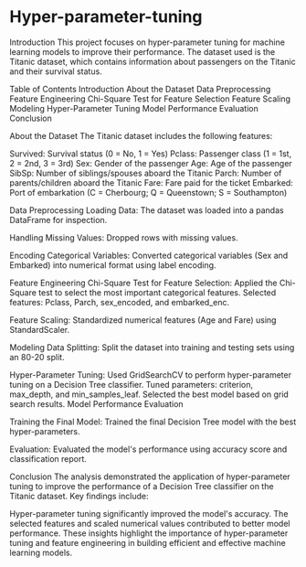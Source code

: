 # Hyper-parameter-tuning

Introduction
This project focuses on hyper-parameter tuning for machine learning models to improve their performance. The dataset used is the Titanic dataset, which contains information about passengers on the Titanic and their survival status.

Table of Contents
Introduction About the Dataset Data Preprocessing Feature Engineering Chi-Square Test for Feature Selection Feature Scaling Modeling Hyper-Parameter Tuning Model Performance Evaluation Conclusion

About the Dataset
The Titanic dataset includes the following features:

Survived: Survival status (0 = No, 1 = Yes) Pclass: Passenger class (1 = 1st, 2 = 2nd, 3 = 3rd) Sex: Gender of the passenger Age: Age of the passenger SibSp: Number of siblings/spouses aboard the Titanic Parch: Number of parents/children aboard the Titanic Fare: Fare paid for the ticket Embarked: Port of embarkation (C = Cherbourg; Q = Queenstown; S = Southampton)

Data Preprocessing
Loading Data:
The dataset was loaded into a pandas DataFrame for inspection.

Handling Missing Values:
Dropped rows with missing values.

Encoding Categorical Variables:
Converted categorical variables (Sex and Embarked) into numerical format using label encoding.

Feature Engineering
Chi-Square Test for Feature Selection:
Applied the Chi-Square test to select the most important categorical features. Selected features: Pclass, Parch, sex_encoded, and embarked_enc.

Feature Scaling:
Standardized numerical features (Age and Fare) using StandardScaler.

Modeling
Data Splitting:
Split the dataset into training and testing sets using an 80-20 split.

Hyper-Parameter Tuning:
Used GridSearchCV to perform hyper-parameter tuning on a Decision Tree classifier. Tuned parameters: criterion, max_depth, and min_samples_leaf. Selected the best model based on grid search results. Model Performance Evaluation

Training the Final Model:
Trained the final Decision Tree model with the best hyper-parameters.

Evaluation:
Evaluated the model's performance using accuracy score and classification report.

Conclusion
The analysis demonstrated the application of hyper-parameter tuning to improve the performance of a Decision Tree classifier on the Titanic dataset. Key findings include:

Hyper-parameter tuning significantly improved the model's accuracy. The selected features and scaled numerical values contributed to better model performance. These insights highlight the importance of hyper-parameter tuning and feature engineering in building efficient and effective machine learning models.
